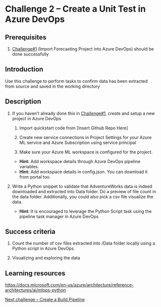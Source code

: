 # Challenge 2 – Create a Unit Test in Azure DevOps

## Prerequisites

1.  [Challenge\#1](01-TimeSeriesForecasting.md) (Import Forecasting Project into Azure DevOps)
    should be done successfully

## Introduction

Use this challenge to perform tasks to confirm data has been extracted from
source and saved in the working directory

## Description

1.  If you haven’t already done this in
    [Challenge\#1](01-TimeSeriesForecasting.md), create and setup a new project
    in Azure DevOps

    1.  Import quickstart code from [Insert Github Repo Here]

    2.  Create new service connections in Project Settings for your Azure ML service and Azure Subscription using service
        principal

    3.  Make sure your Azure ML workspace is configured for the project.  
       - **Hint:** Add workspace details through Azure DevOps pipeline variables.
       - **Hint:** Add workspace details in config.json. You can download it from portal too.

2.  Write a Python snippet to validate that AdventureWorks data is indeed downloaded and extracted into Data folder. Do a preview of file count in the data folder. Additionally, you could also pick a csv file visualize the data.
    - **Hint:** It is encouraged to leverage the Python Script task using the pipeline task manager in Azure DevOps

## Success criteria

1.  Count the number of csv files extracted into /Data folder locally using a Python script in Azure DevOps.
    
2.  Visualizing and exploring the data

## Learning resources

<https://docs.microsoft.com/en-us/azure/architecture/reference-architectures/ai/mlops-python>

[Next challenge – Create a Build Pipeline](03-BuildPipeline.md)


